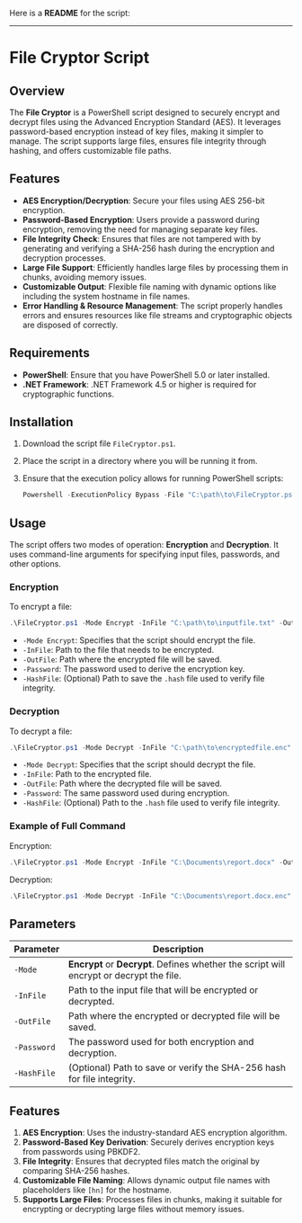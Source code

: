 Here is a **README** for the script:

---

# File Cryptor Script

## Overview

The **File Cryptor** is a PowerShell script designed to securely encrypt and decrypt files using the Advanced Encryption Standard (AES). It leverages password-based encryption instead of key files, making it simpler to manage. The script supports large files, ensures file integrity through hashing, and offers customizable file paths.

## Features

- **AES Encryption/Decryption**: Secure your files using AES 256-bit encryption.
- **Password-Based Encryption**: Users provide a password during encryption, removing the need for managing separate key files.
- **File Integrity Check**: Ensures that files are not tampered with by generating and verifying a SHA-256 hash during the encryption and decryption processes.
- **Large File Support**: Efficiently handles large files by processing them in chunks, avoiding memory issues.
- **Customizable Output**: Flexible file naming with dynamic options like including the system hostname in file names.
- **Error Handling & Resource Management**: The script properly handles errors and ensures resources like file streams and cryptographic objects are disposed of correctly.

## Requirements

- **PowerShell**: Ensure that you have PowerShell 5.0 or later installed.
- **.NET Framework**: .NET Framework 4.5 or higher is required for cryptographic functions.

## Installation

1. Download the script file `FileCryptor.ps1`.
2. Place the script in a directory where you will be running it from.
3. Ensure that the execution policy allows for running PowerShell scripts:

   ```Powershell
   Powershell -ExecutionPolicy Bypass -File "C:\path\to\FileCryptor.ps1"
   ```

## Usage

The script offers two modes of operation: **Encryption** and **Decryption**. It uses command-line arguments for specifying input files, passwords, and other options.

### Encryption

To encrypt a file:

```powershell
.\FileCryptor.ps1 -Mode Encrypt -InFile "C:\path\to\inputfile.txt" -OutFile "C:\path\to\encryptedfile.enc" -Password "YourStrongPassword" -HashFile "C:\path\to\file.hash"
```

- `-Mode Encrypt`: Specifies that the script should encrypt the file.
- `-InFile`: Path to the file that needs to be encrypted.
- `-OutFile`: Path where the encrypted file will be saved.
- `-Password`: The password used to derive the encryption key.
-  `-HashFile`: (Optional) Path to save the `.hash` file used to verify file integrity.

### Decryption

To decrypt a file:

```powershell
.\FileCryptor.ps1 -Mode Decrypt -InFile "C:\path\to\encryptedfile.enc" -OutFile "C:\path\to\decryptedfile.txt" -Password "YourStrongPassword" -HashFile "C:\path\to\file.hash"
```

- `-Mode Decrypt`: Specifies that the script should decrypt the file.
- `-InFile`: Path to the encrypted file.
- `-OutFile`: Path where the decrypted file will be saved.
- `-Password`: The same password used during encryption.
- `-HashFile`: (Optional) Path to the `.hash` file used to verify file integrity.

### Example of Full Command

Encryption:
```powershell
.\FileCryptor.ps1 -Mode Encrypt -InFile "C:\Documents\report.docx" -OutFile "C:\Documents\report.docx.enc" -Password "StrongPassword123" 
```

Decryption:
```powershell
.\FileCryptor.ps1 -Mode Decrypt -InFile "C:\Documents\report.docx.enc" -OutFile "C:\Documents\report_decrypted.docx" -Password "StrongPassword123" -HashFile "C:\Documents\report.hash"
```

## Parameters

| Parameter  | Description                                                                                                  |
|------------|--------------------------------------------------------------------------------------------------------------|
| `-Mode`    | **Encrypt** or **Decrypt**. Defines whether the script will encrypt or decrypt the file.                     |
| `-InFile`  | Path to the input file that will be encrypted or decrypted.                                                   |
| `-OutFile` | Path where the encrypted or decrypted file will be saved.                                                    |
| `-Password`| The password used for both encryption and decryption.                                                        |                        
| `-HashFile`| (Optional) Path to save or verify the SHA-256 hash for file integrity.                                        |

## Features

1. **AES Encryption**: Uses the industry-standard AES encryption algorithm.
2. **Password-Based Key Derivation**: Securely derives encryption keys from passwords using PBKDF2.
3. **File Integrity**: Ensures that decrypted files match the original by comparing SHA-256 hashes.
4. **Customizable File Naming**: Allows dynamic output file names with placeholders like `[hn]` for the hostname.
5. **Supports Large Files**: Processes files in chunks, making it suitable for encrypting or decrypting large files without memory issues.

